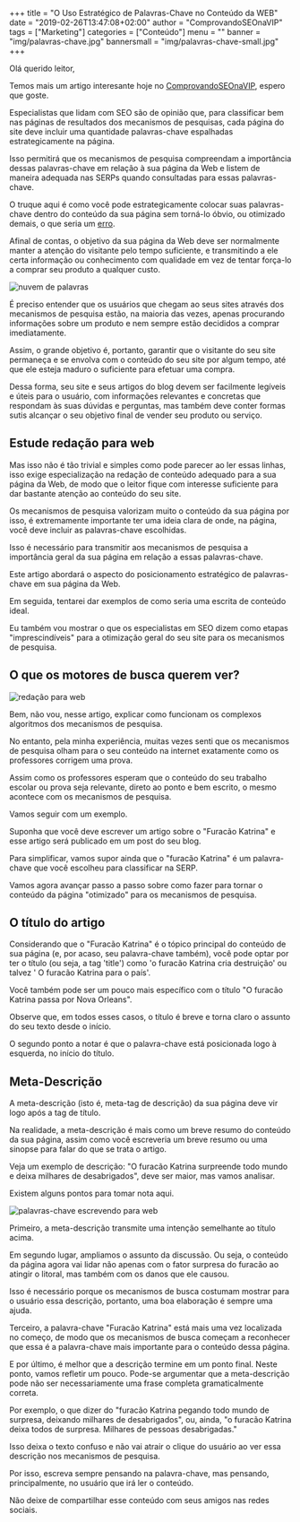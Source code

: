 +++
title = "O Uso Estratégico de Palavras-Chave no Conteúdo da WEB"
date = "2019-02-26T13:47:08+02:00"
author = "ComprovandoSEOnaVIP"
tags = ["Marketing"]
categories = ["Conteúdo"]
menu = ""
banner = "img/palavras-chave.jpg"
bannersmall = "img/palavras-chave-small.jpg"
+++

Olá querido leitor,

Temos mais um artigo interesante hoje no [ComprovandoSEOnaVIP](https://comprovandoseonavip.live/), espero que goste.

Especialistas que lidam com SEO são de opinião que, para classificar bem nas páginas de resultados dos mecanismos de pesquisas, cada página do site deve incluir uma quantidade palavras-chave espalhadas estrategicamente na página. 

Isso permitirá que os mecanismos de pesquisa compreendam a importância dessas palavras-chave em relação à sua página da Web e listem de maneira adequada nas SERPs quando consultadas para essas palavras-chave.

O truque aqui é como você pode estrategicamente colocar suas palavras-chave dentro do conteúdo da sua página sem torná-lo óbvio, ou otimizado demais, o que seria um [erro](https://comprovandoseonavip.live/post/erros-seo/).

Afinal de contas, o objetivo da sua página da Web deve ser normalmente manter a atenção do visitante pelo tempo suficiente, e transmitindo a ele certa informação ou conhecimento com qualidade em vez de tentar força-lo a comprar seu produto a qualquer custo.

<img src="/img/palavras.jpg" alt="nuvem de palavras " class="center">

É preciso entender que os usuários que chegam ao seus sites através dos mecanismos de pesquisa estão, na maioria das vezes, apenas procurando informações sobre um produto e nem sempre estão decididos a comprar imediatamente. 

Assim, o grande objetivo é, portanto, garantir que o visitante do seu site permaneça e se envolva com o conteúdo do seu site por algum tempo, até que ele esteja maduro o suficiente para efetuar uma compra.

Dessa forma, seu site e seus artigos do blog devem ser facilmente legíveis e úteis para o usuário, com informações relevantes e concretas que respondam às suas dúvidas e perguntas, mas também deve conter formas sutis alcançar o seu objetivo final de vender seu produto ou serviço. 

## Estude redação para web

Mas isso não é tão trivial e simples como pode parecer ao ler essas linhas, isso exige especialização na redação de conteúdo adequado para a sua página da Web, de modo que o leitor fique com interesse suficiente para dar bastante atenção ao conteúdo do seu site.

Os mecanismos de pesquisa valorizam muito o conteúdo da sua página por isso, é extremamente importante ter uma ideia clara de onde, na página, você deve incluir as palavras-chave escolhidas. 

Isso é necessário para transmitir aos mecanismos de pesquisa a importância geral da sua página em relação a essas palavras-chave.

Este artigo abordará o aspecto do posicionamento estratégico de palavras-chave em sua página da Web. 

Em seguida, tentarei dar exemplos de como seria uma escrita de conteúdo ideal. 

Eu também vou mostrar o que os especialistas em SEO dizem como etapas "imprescindíveis" para a otimização geral do seu site para os mecanismos de pesquisa.

## O que os motores de busca querem ver?

<img src="/img/redacao-web.jpg" alt="redação para web " class="center">

Bem, não vou, nesse artigo, explicar como funcionam os complexos algoritmos dos mecanismos de pesquisa. 

No entanto, pela minha experiência, muitas vezes senti que os mecanismos de pesquisa olham para o seu conteúdo na internet exatamente como os professores corrigem uma prova. 

Assim como os professores esperam que o conteúdo do seu trabalho escolar ou prova seja relevante, direto ao ponto e bem escrito, o mesmo acontece com os mecanismos de pesquisa.

Vamos seguir com um exemplo. 

Suponha que você deve escrever um artigo sobre o "Furacão Katrina" e esse artigo será publicado em um post do seu blog. 

Para simplificar, vamos supor ainda que o "furacão Katrina" é um palavra-chave que você escolheu para classificar na SERP. 

Vamos agora avançar passo a passo sobre como fazer para tornar o conteúdo da página "otimizado" para os mecanismos de pesquisa.

## O título do artigo

Considerando que o "Furacão Katrina" é o tópico principal do conteúdo de sua página (e, por acaso, seu palavra-chave também), você pode optar por ter o título (ou seja, a tag 'title') como 'o furacão Katrina cria destruição' ou talvez ' O furacão Katrina para o país'. 

Você também pode ser um pouco mais específico com o título "O furacão Katrina passa por Nova Orleans". 

Observe que, em todos esses casos, o título é breve e torna claro o assunto do seu texto desde o início. 

O segundo ponto a notar é que o palavra-chave está posicionada logo à esquerda, no início do título.

## Meta-Descrição

A meta-descrição (isto é, meta-tag de descrição) da sua página deve vir logo após a tag de título. 

Na realidade, a meta-descrição é mais como um breve resumo do conteúdo da sua página, assim como você escreveria um breve resumo ou uma sinopse para falar do que se trata o artigo. 

Veja um exemplo de descrição: "O furacão Katrina surpreende todo mundo e deixa milhares de desabrigados",  deve ser maior, mas vamos analisar.

Existem alguns pontos para tomar nota aqui.

<img src="/img/escrever.jpg" alt="palavras-chave escrevendo para web " class="center">

Primeiro, a meta-descrição transmite uma intenção semelhante ao título acima. 

Em segundo lugar, ampliamos o assunto da discussão. Ou seja, o conteúdo da página agora vai lidar não apenas com o fator surpresa do furacão ao atingir o litoral, mas também com os danos que ele causou.

Isso é necessário porque os mecanismos de busca costumam mostrar para o usuário essa descrição, portanto, uma boa elaboração é sempre uma ajuda.

Terceiro, a palavra-chave "Furacão Katrina" está mais uma vez localizada no começo, de modo que os mecanismos de busca começam a reconhecer que essa é a palavra-chave mais importante para o conteúdo dessa página.

E por último, é melhor que a descrição termine em um ponto final. Neste ponto, vamos refletir um pouco. Pode-se argumentar que a meta-descrição pode não ser necessariamente uma frase completa gramaticalmente correta. 

Por exemplo, o que dizer do "furacão Katrina pegando todo mundo de surpresa, deixando milhares de desabrigados", ou, ainda, "o furacão Katrina deixa todos de surpresa. Milhares de pessoas desabrigadas."

Isso deixa o texto confuso e não vai atrair o clique do usuário ao ver essa descrição nos mecanismos de pesquisa.

Por isso, escreva sempre pensando na palavra-chave, mas pensando, principalmente, no usuário que irá ler o conteúdo.

Não deixe de compartilhar esse conteúdo com seus amigos nas redes sociais.
